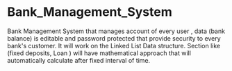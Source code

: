 # Bank_Management_System
 Bank Management System that manages account of every user , data (bank balance) is editable and password protected that provide security to every bank's customer. It will work on the Linked List Data structure. Section like (fixed deposits, Loan ) will have mathematical approach that will automatically calculate after fixed interval of time.
